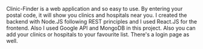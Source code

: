 Clinic-Finder is a web application and so easy to use.
By entering your postal code, it will show you clinics and hospitals near you. 
I created the backend with Node.JS following REST principles and I used React.JS for the frontend. Also I used Google API and MongoDB in this project.
Also you can add your clinics or hospitals to your favourite list.
There's a login page as well.
